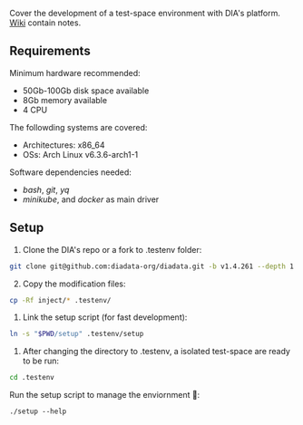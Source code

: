 Cover the development of a test-space environment with DIA's platform. [Wiki](https://github.com/alexjorgef/diatestsuite/wiki) contain notes.

## Requirements

Minimum hardware recommended:

* 50Gb-100Gb disk space available
* 8Gb memory available
* 4 CPU

The followding systems are covered:

* Architectures: x86_64
* OSs: Arch Linux v6.3.6-arch1-1

Software dependencies needed:

* *bash*, *git*, *yq*
* *minikube*, and *docker* as main driver

## Setup

1. Clone the DIA's repo or a fork to .testenv folder:

```sh
git clone git@github.com:diadata-org/diadata.git -b v1.4.261 --depth 1 .testenv
```

2. Copy the modification files:

```sh
cp -Rf inject/* .testenv/
```

1. Link the setup script (for fast development):

```sh
ln -s "$PWD/setup" .testenv/setup
```

1. After changing the directory to .testenv, a isolated test-space are ready to be run:

```sh
cd .testenv
```

Run the setup script to manage the enviornment 🚀:

`./setup --help`